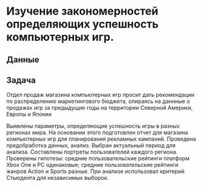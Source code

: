 # Изучение закономерностей определяющих успешность компьютерных игр.
## Данные

## Задача
Отдел продаж магазина компьютерных игр просит дать рекомендации по распределению маркетингового бюджета, опираясь на даннные о продажах игр за предыдущие годы на территории Северной Америки, Европы и Японии

Выявлены параметры, определяющие успешность игры в разных регионах мира. На
основании этого подготовлен отчет для магазина компьютерных игр для планирования
рекламных кампаний. Проведена предобработка данных, анализ. Выбран актуальный
период для анализа. Составлены портреты пользователей каждого региона. Проверены
гипотезы: средние пользовательские рейтинги платформ Xbox One и PC одинаковые;
средние пользовательские рейтинги жанров Action и Sports разные. При анализе использовал критерий Стьюдента для независимых выборок.


